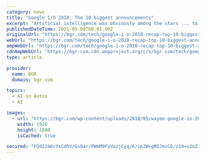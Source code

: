 ```yaml
---
category: news
title: "Google I/O 2018: The 10 biggest announcements"
excerpt: "Artificial intelligence was obviously among the stars ... to overlay live results on items in your camera’s view. Waymo is the only company that currently has a fleet of fully self-driving ..."
publishedDateTime: 2021-05-09T00:01:00Z
originalUrl: "https://bgr.com/tech/google-i-o-2018-recap-top-10-biggest-announcements-5628769/"
webUrl: "https://bgr.com/tech/google-i-o-2018-recap-top-10-biggest-announcements-5628769/"
ampWebUrl: "https://bgr.com/tech/google-i-o-2018-recap-top-10-biggest-announcements-5628769/amp/"
cdnAmpWebUrl: "https://bgr-com.cdn.ampproject.org/c/s/bgr.com/tech/google-i-o-2018-recap-top-10-biggest-announcements-5628769/amp/"
type: article

provider:
  name: BGR
  domain: bgr.com

topics:
  - AI in Autos
  - AI

images:
  - url: "https://bgr.com/wp-content/uploads/2018/05/waymo-google-io-2018.jpg?quality=70&strip=all"
    width: 1920
    height: 1080
    isCached: true

secured: "FQd2J40cYsCdOV/Gs0ar/PWmM9FyVwzjCyq/K/ipJW+gMIJmvCE/zS9+s2oZiCMy+XP+4+S6he/Lv27HvFn4r7r4mxXbvj2dTsGbOxJ63zP/zi3DeDh79GQB6rHY2+ECGYkRZw2SpIl4LDGMBSSz9NWaE7E7g0oocBqS4RoiVlCEOzfE11C4nezSVwG26grVYbMq3KpqPSQRrq9zphBnzdpIKL2nBTSyjqOW0pHWMmmUmZDtxqXkriPPl7cpf8aw5G3An5pAm7PTHCdqrqhTqpr5FnhG44+xtSwfgC2zkDMIoQP96FsYZOXwvbp0ChQo122DJZrL6HeByuOG8xn9dPvE7L3rM+Jm5TZ5y0QDgHg=;jlh+TZKLS5mRpwXAHZwQ4A=="
---
```


